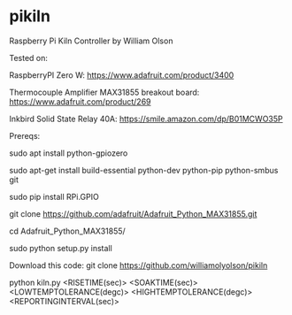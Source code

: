 # pikiln
Raspberry Pi Kiln Controller by William Olson

Tested on: 

RaspberryPI Zero W: https://www.adafruit.com/product/3400

Thermocouple Amplifier MAX31855 breakout board: https://www.adafruit.com/product/269

Inkbird Solid State Relay 40A: https://smile.amazon.com/dp/B01MCWO35P


Prereqs:

sudo apt install python-gpiozero

sudo apt-get install build-essential python-dev python-pip python-smbus git

sudo pip install RPi.GPIO

git clone https://github.com/adafruit/Adafruit_Python_MAX31855.git

cd Adafruit_Python_MAX31855/

sudo python setup.py install

Download this code:
git clone https://github.com/williamolyolson/pikiln

python kiln.py <TEMP> <RISETIME(sec)> <SOAKTIME(sec)> <LOWTEMPTOLERANCE(degc)> <HIGHTEMPTOLERANCE(degc)> <REPORTINGINTERVAL(sec)>
